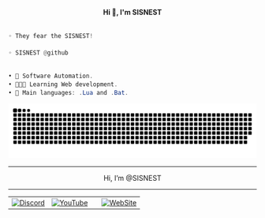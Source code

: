 <p align='center'>
  <b>Hi 👋, I'm SISNEST</b><br>

```py

◦ They fear the SISNEST!

◦ SISNEST @github

```
```csharp

• 🤖 Software Automation.
• 👨🏻‍💻 Learning Web development.
• 🌟 Main languages: .Lua and .Bat.
```


<div align="center">
  <img  src="https://github.com/1999AZZAR/1999AZZAR/blob/main/resources/img/grid-snake.svg"
       alt="snake" /></a>
</div>

--------------------------------------
										
 <p align="center"> Hi, I’m @SISNEST

--------------------------------------

<table align="center" border="0">
  <tr>
    <td align="center">
      <a href="https://discord.com/users/477264879267348491">
        <img align="center" alt="Discord" width="20px" src="https://simpleicons.vercel.app/discord/6366f1" />
      </a>
    <td align="center">
      <a href="https://www.youtube.com/channel/UCmxl6u47AZmJC1x7RC_JdCw">
        <img align="center" alt="YouTube" width="20px" src="https://simpleicons.vercel.app/youtube/6366f1" />
      </a>
    </td>
   <td align="center">
      <a href="https://www.tiktok.com/@lionfivem">
        <img align="center" alt "TikTok" width="20px" src="https://simpleicons.vercel.app/tiktok/6366f1" />
      </a>
    </td>
 <td align="center">
      <a href="https://fir3.cc/lion7">
        <img align="center" alt="WebSite" width="20px" src="https://simpleicons.vercel.app/circuitverse/6366f1" />
      </a>
    </td>
  </tr>
</table>


